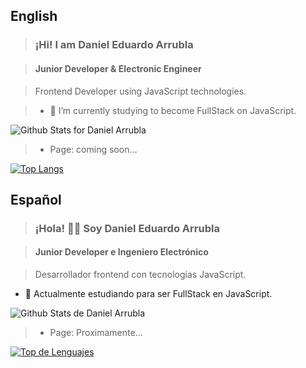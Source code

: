 ## English
>### ¡Hi! I am Daniel Eduardo Arrubla 

>#### Junior Developer & Electronic Engineer

>Frontend Developer using JavaScript technologies.

>- 🌱 I’m currently studying to become FullStack on JavaScript.

![Github Stats for Daniel Arrubla](https://github-readme-stats.vercel.app/api?username=darrubla&show_icons=true&hide_border=true&theme=tokyonight)

>* Page: coming soon...

[![Top Langs](https://github-readme-stats.vercel.app/api/top-langs/?username=darrubla&layout=compact)](https://github.com/darrubla)


## Español
>### ¡Hola! 👋🏽 Soy Daniel Eduardo Arrubla 

>#### Junior Developer e Ingeniero Electrónico

>Desarrollador frontend con tecnologías JavaScript.

- 🌱 Actualmente estudiando para ser FullStack en JavaScript.

![Github Stats de Daniel Arrubla](https://github-readme-stats.vercel.app/api?username=darrubla&show_icons=true&hide_border=true&theme=tokyonight)

>* Page: Proximamente...


[![Top de Lenguajes](https://github-readme-stats.vercel.app/api/top-langs/?username=darrubla&layout=compact)](https://github.com/darrubla)
<!--
**darrubla/darrubla** is a ✨ _special_ ✨ repository because its `README.md` (this file) appears on your GitHub profile.

Here are some ideas to get you started:

- 🔭 I’m currently working on ...
- 🌱 I’m currently learning ...
- 👯 I’m looking to collaborate on ...
- 🤔 I’m looking for help with ...
- 💬 Ask me about ...
- 📫 How to reach me: ...
- 😄 Pronouns: ...
- ⚡ Fun fact: ...
-->
